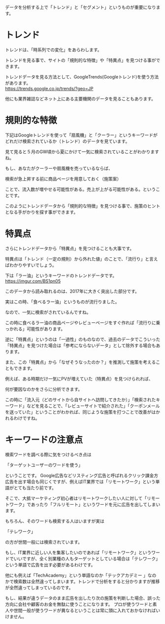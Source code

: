 データを分析する上で「トレンド」と「セグメント」というものが重要になります。


# トレンド

トレンドは、「時系列での変化」をあらわします。


トレンドを見る事で、サイトの「規則的な特徴」や「特異点」を見つける事ができます。


トレンドデータを見る方法として、GoogleTrends(Googleトレンド)を使う方法があります。  
https://trends.google.co.jp/trends/?geo=JP    


他にも業界雑誌などネット上にある主要機関のデータを見ることもあります。


# 規則的な特徴

下記はGoogleトレンドを使って「扇風機」と「クーラー」というキーワードがどれだけ検索されているか（トレンド）のデータを見ています。

<blockquote class="imgur-embed-pub" lang="en" data-id="a/vyDaMLx" data-context="false" ><a href="//imgur.com/a/vyDaMLx"></a></blockquote><script async src="//s.imgur.com/min/embed.js" charset="utf-8"></script>



見て見ると５月のGW頃から夏にかけて一気に検索されていることがわかりますね。


もし、あなたがクーラーや扇風機を売っているならば、


検索が急上昇する前に商品ページを用意しておく（施策案）


ことで、流入数が増やせる可能性がある。売上が上がる可能性がある。ということです。





このようにトレンドデータから「規則的な特徴」を見つける事で、施策のヒントとなる手がかりを探す事ができます。


# 特異点

さらにトレンドデータから「特異点」を見つけることも大事です。


特異点は「トレンド（一定の規則）から外れた値」のことで、「流行り」と言えばわかりやすいでしょう。


下は「ラー油」というキーワードのトレンドデータです。
https://imgur.com/BS1pn05



このデータから読み取れるのは、2017年に大きく突出した部分です。


実はこの時、「食べるラー油」というものが流行りました。


なので、一気に検索がされているんですね。


この時に食べるラー油の商品ページやレビューページをすぐ作れば「流行りに乗っかれる」可能性があります。


逆に「特異点」というのは「一過性」のものなので、過去のデータでこういった「特異点」を見つけた場合は「参考にならないデータ」として除外する場合もあります。





また、この「特異点」から「なぜそうなったのか？」を推測して施策を考えることもできます。


例えば、ある時期だけ一気にPVが増えていた（特異点）を見つけられれば、


何が要因なのかをさらに分析できます。


この時に「流入元（どのサイトから自サイトへ訪問してきたか）」「検索されたキーワード」などを見ることで、「レビューサイトで紹介された」「クーポンメールを送っていた」ということがわかれば、同じような施策を打つことで改善がはかれるわけですね。


# キーワードの注意点

検索ワードを調べる際に気をつけるべき点は


「ターゲットユーザーのワードを使う」


ということです。
Google広告などリスティング広告と呼ばれるクリック課金方広告を出す場合も同じくですが、例えばIT業界では「リモートワーク」という単語がとても当たり前です。



そこで、大抵マーケティング初心者はリモートワークしたい人に対して「リモートワーク」であったり「フルリモート」というワードを元に広告を出してしまいます。



もちろん、そのワードも検索する人はいますが実は


「テレワーク」


の方が世間一般には検索されています。



もし、IT業界に近しい人を集客したいのであれば「リモートワーク」というワードでいいですが、全く別業種の人もターゲットとしている場合は「テレワーク」という単語で広告を出す必要があるわけです。



他にも例えば「TechAcademy」という単語なのか「テックアカデミー 」なのかで検索数は全然違ってしまいます。トレンドで分析をすると分かりますが推移が全然違ってしまっているのです。


もし、結果が違うデータのまま広告を出したり次の施策を判断した場合、誤った方向に会社や顧客のお金を無駄に使うことになります。
プロが使うワードと素人や世間一般が使うワードが異なるということは常に頭に入れておかなければいけません。
